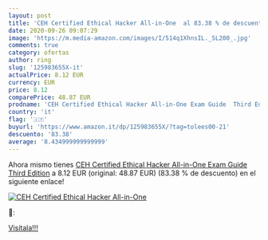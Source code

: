 ```yaml
---
layout: post
title: 'CEH Certified Ethical Hacker All-in-One  al 83.38 % de descuento'
date: 2020-09-26 09:07:29
image: 'https://m.media-amazon.com/images/I/514q1XhnsIL._SL200_.jpg'
comments: true
category: ofertas
author: ring
slug: '125983655X-it'
actualPrice: 8.12 EUR
currency: EUR
price: 8.12
comparePrice: 48.87 EUR
prodname: 'CEH Certified Ethical Hacker All-in-One Exam Guide  Third Edition'
country: 'it'
flag: '🇮🇹'
buyurl: 'https://www.amazon.it/dp/125983655X/?tag=tolees00-21'
descuento: '83.38'
average: '8.434999999999999'
---
```


Ahora mismo tienes [CEH Certified Ethical Hacker All-in-One Exam Guide  Third Edition](https://www.amazon.it/dp/125983655X/?tag=tolees00-21) a 8.12 EUR (original: 48.87 EUR) (83.38 %  de descuento) en el siguiente enlace!

[![CEH Certified Ethical Hacker All-in-One ](https://m.media-amazon.com/images/I/514q1XhnsIL._SL200_.jpg)](https://www.amazon.it/dp/125983655X/?tag=tolees00-21)

🔎:


[Visítala!!!](https://www.amazon.it/dp/125983655X/?tag=tolees00-21)
